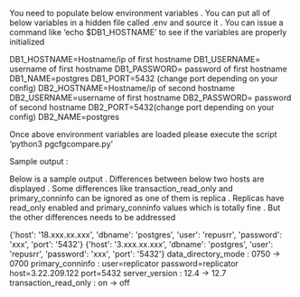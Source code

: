 You need to populate below environment variables . You can put all of below variables in a hidden file called .env and source it . You can issue a command like ‘echo $DB1_HOSTNAME’ to see if the variables are properly initialized

DB1_HOSTNAME=Hostname/ip of first hostname
DB1_USERNAME= username of first hostname
DB1_PASSWORD= password of first hostname
DB1_NAME=postgres
DB1_PORT=5432 (change port depending on your config)
DB2_HOSTNAME=Hostname/ip of second hostname
DB2_USERNAME=username of first hostname
DB2_PASSWORD= password of second hostname
DB2_PORT=5432(change port depending on your config)
DB2_NAME=postgres


Once above environment variables are loaded please execute the script ‘python3 pgcfgcompare.py’


Sample output :

Below is a sample output  . Differences between below two hosts are displayed . Some differences like transaction_read_only and primary_conninfo can be ignored as one of them is replica . Replicas have read_only enabled and primary_conninfo values which is totally fine . But the other differences needs to be addressed


{'host': '18.xxx.xx.xxx', 'dbname': 'postgres', 'user': 'repusrr', 'password': 'xxx', 'port': '5432'}
{'host': '3.xxx.xx.xxx', 'dbname': 'postgres', 'user': 'repusrr', 'password': 'xxx', 'port': '5432'}
data_directory_mode : 0750 -> 0700
primary_conninfo : user=replicator password=replicator host=3.22.209.122 port=5432 
server_version : 12.4 -> 12.7
transaction_read_only : on -> off
